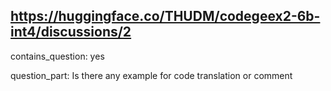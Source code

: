## https://huggingface.co/THUDM/codegeex2-6b-int4/discussions/2

contains_question: yes

question_part: Is there any example for code translation or comment